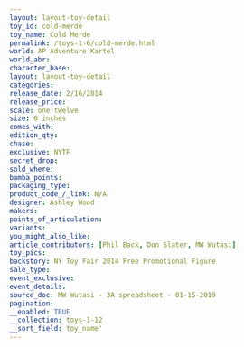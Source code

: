 ```yaml
---
layout: layout-toy-detail 
toy_id: cold-merde
toy_name: Cold Merde
permalink: /toys-1-6/cold-merde.html
world: AP Adventure Kartel
world_abr: 
character_base: 
layout: layout-toy-detail
categories: 
release_date: 2/16/2014
release_price: 
scale: one twelve
size: 6 inches
comes_with: 
edition_qty: 
chase: 
exclusive: NYTF
secret_drop: 
sold_where: 
bamba_points: 
packaging_type: 
product_code_/_link: N/A
designer: Ashley Wood
makers: 
points_of_articulation: 
variants: 
you_might_also_like: 
article_contributors: [Phil Back, Don Slater, MW Wutasi]
toy_pics: 
backstory: NY Toy Fair 2014 Free Promotional Figure
sale_type: 
event_exclusive: 
event_details: 
source_doc: MW Wutasi - 3A spreadsheet - 01-15-2019
pagination: 
__enabled: TRUE
__collection: toys-1-12
__sort_field: toy_name'
---
```

